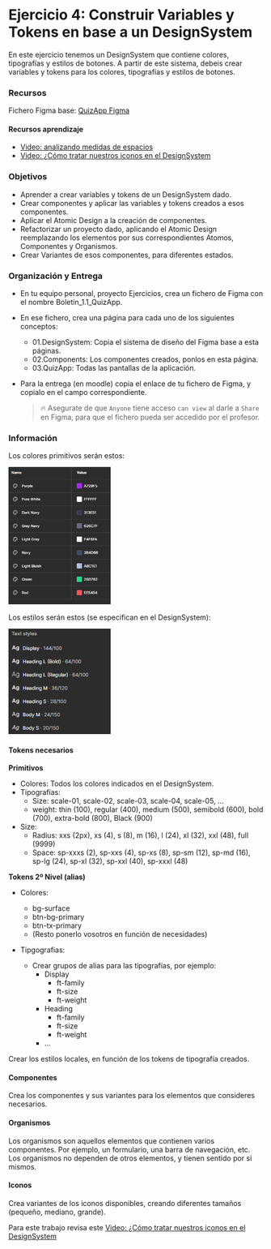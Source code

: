 # Ejercicio 4: Construir Variables y Tokens en base a un DesignSystem

En este ejercicio tenemos un DesignSystem que contiene colores, tipografías y estilos de botones. A partir de este sistema, debeis crear variables y tokens para los colores, tipografías y estilos de botones.

### Recursos

Fichero Figma base: [QuizApp Figma](https://www.figma.com/design/67Uh2BCkOIjXacauWdlAm9/UT1.Boletin_1.1?node-id=205-403&t=ogPixHAEMzzMdE4b-1)

#### Recursos aprendizaje

- [Video: analizando medidas de espacios](https://youtu.be/klreDxMRrSY)
- [Video: ¿Cómo tratar nuestros iconos en el DesignSystem](https://youtu.be/FQMxKZOspWM)


### Objetivos

- Aprender a crear variables y tokens de un DesignSystem dado.
- Crear componentes y aplicar las variables y tokens creados a esos componentes.
- Aplicar el Atomic Design a la creación de componentes.
- Refactorizar un proyecto dado, aplicando el Atomic Design reemplazando los elementos por sus correspondientes Atomos, Componentes y Organismos.
- Crear Variantes de esos componentes, para diferentes estados.

### Organización y Entrega

- En tu equipo personal, proyecto Ejercicios, crea un fichero de Figma con el nombre Boletin_1.1_QuizApp.
- En ese fichero, crea una página para cada uno de los siguientes conceptos:
  - 01.DesignSystem: Copia el sistema de diseño del Figma base a esta páginas.
  - 02.Components: Los componentes creados, ponlos en esta página.
  - 03.QuizApp: Todas las pantallas de la aplicación.
  
- Para la entrega (en moodle) copia el enlace de tu fichero de Figma, y copialo en el campo correspondiente.  
  > 🔥 Asegurate de que `Anyone` tiene acceso `can view` al darle a `Share` en Figma, para que el fichero pueda ser accedido por el profesor.

### Información

Los colores primitivos serán estos:

<img src=".res/04/01.primitives-colors.png" width=40%>

Los estilos serán estos (se especifican en el DesignSystem):

<img src=".res/04/02.text-styles.png" width=40%>


#### Tokens necesarios

**Primitivos**

- Colores: Todos los colores indicados en el DesignSystem.
- Tipografías: 
  - Size: scale-01, scale-02, scale-03, scale-04, scale-05, ...
  - weight: thin (100), regular (400), medium (500), semibold (600), bold (700), extra-bold (800), Black (900)
- Size:
  - Radius: xxs (2px), xs (4), s (8), m (16), l (24), xl (32), xxl (48), full (9999)
  - Space: sp-xxxs (2), sp-xxs (4), sp-xs (8), sp-sm (12), sp-md (16), sp-lg (24), sp-xl (32), sp-xxl (40), sp-xxxl (48)


**Tokens 2º Nivel (alias)**

- Colores:
  - bg-surface
  - btn-bg-primary
  - btn-tx-primary
  - (Resto ponerlo vosotros en función de necesidades)

- Tipgografias:
  - Crear grupos de alias para las tipografías, por ejemplo:
    - Display
      - ft-family
      - ft-size
      - ft-weight
    - Heading
      - ft-family
      - ft-size
      - ft-weight
    - ...

Crear los estilos locales, en función de los tokens de tipografía creados.


#### Componentes

Crea los componentes y sus variantes para los elementos que consideres necesarios.


#### Organismos

Los organismos son aquellos elementos que contienen varios componentes. Por ejemplo, un formulario, una barra de navegación, etc.
Los organismos no dependen de otros elementos, y tienen sentido por si mismos.

#### Iconos

Crea variantes de los iconos disponibles, creando diferentes tamaños (pequeño, mediano, grande).

Para este trabajo revisa este [Video: ¿Cómo tratar nuestros iconos en el DesignSystem](https://youtu.be/FQMxKZOspWM)







